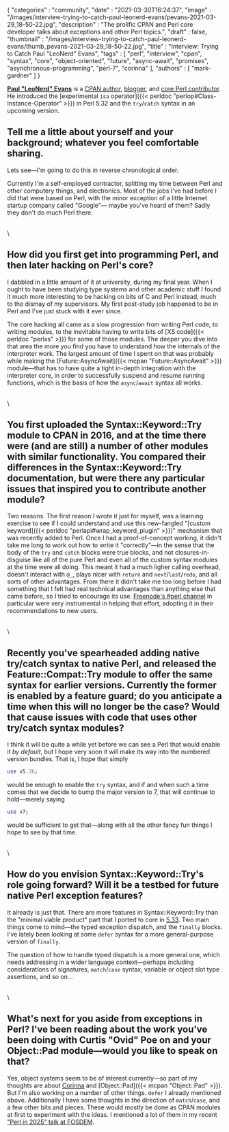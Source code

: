 {
   "categories" : "community",
   "date" : "2021-03-30T16:24:37",
   "image" : "/images/interview-trying-to-catch-paul-leonerd-evans/pevans-2021-03-29_18-50-22.jpg",
   "description" : "The prolific CPAN and Perl core developer talks about exceptions and other Perl topics.",
   "draft" : false,
   "thumbnail" : "/images/interview-trying-to-catch-paul-leonerd-evans/thumb_pevans-2021-03-29_18-50-22.jpg",
   "title" : "Interview: Trying to Catch Paul \"LeoNerd\" Evans",
   "tags" : [
      "perl",
      "interview",
      "cpan",
      "syntax",
      "core",
      "object-oriented",
      "future",
      "async-await",
      "promises",
      "asynchronous-programming",
      "perl-7",
      "corinna"
   ],
   "authors" : [
      "mark-gardner"
   ]
}

**[Paul "LeoNerd" Evans](http://www.leonerd.org.uk/)** is a
[CPAN author](https://metacpan.org/author/PEVANS),
[blogger](https://leonerds-code.blogspot.com/),
and [core Perl contributor](https://github.com/leonerd). He introduced the
[experimental `isa` operator]({{< perldoc "perlop#Class-Instance-Operator" >}})
in Perl 5.32 and the `try`/`catch` syntax in an upcoming version.

## Tell me a little about yourself and your background; whatever you feel comfortable sharing.

Lets see—I'm going to do this in reverse chronological order.

Currently I'm a self-employed contractor, splitting my time between Perl and other computery things, and electronics. Most of the jobs I've had before I did that were based on Perl, with the minor exception of a little Internet startup company called "Google"—
maybe you've heard of them? Sadly they don't do much Perl there.

\
\

## How did you first get into programming Perl, and then later hacking on Perl's core?

I dabbled in a little amount of it at university, during my final year. When I ought to have been studying type systems and other academic stuff I found it much more interesting to be hacking on bits of C and Perl instead, much to the dismay of my supervisors. My first post-study job happened to be in Perl and I've just stuck with it ever since.

The core hacking all came as a slow progression from writing Perl code, to writing modules, to the inevitable having to write bits of [XS code]({{< perldoc "perlxs" >}}) for some of those modules. The deeper you dive into that area the more you find you have to understand how the internals of the interpreter work. The largest amount of time I spent on that was probably while making the [Future::AsyncAwait]({{< mcpan "Future::AsyncAwait" >}}) module—that has to have quite a tight in-depth integration with the interpreter core, in order to successfully suspend and resume running functions, which is the basis of how the `async`/`await` syntax all works.

\
\

## You first uploaded the Syntax::Keyword::Try module to CPAN in 2016, and at the time there were (and are still) a number of other modules with similar functionality. You compared their differences in the Syntax::Keyword::Try documentation, but were there any particular issues that inspired you to contribute another module?

Two reasons. The first reason I wrote it just for myself, was a learning exercise to see if I could understand and use this new-fangled "[custom keyword]({{< perldoc "perlapi#wrap_keyword_plugin" >}})" mechanism that was recently added to Perl. Once I had a proof-of-concept working, it didn't take me long to work out how to write it "correctly"—in the sense that the body of the `try` and `catch` blocks were true blocks, and not closures-in-disguise like all of the pure Perl and even all of the custom syntax modules at the time were all doing. This meant it had a much ligher calling overhead, doesn't interact with `@_`, plays nicer with `return` and `next`/`last`/`redo`, and all sorts of other advantages. From there it didn't take me too long before I had something that I felt had real technical advantages than anything else that came before, so I tried to encourage its use. [Freenode's #perl channel](irc://irc.freenode.org/perl) in particular were very instrumental in helping that effort, adopting it in their recommendations to new users.

\
\

## Recently you've spearheaded adding native try/catch syntax to native Perl, and released the Feature::Compat::Try module to offer the same syntax for earlier versions. Currently the former is enabled by a feature guard; do you anticipate a time when this will no longer be the case? Would that cause issues with code that uses other try/catch syntax modules?

I think it will be quite a while yet before we can see a Perl that would enable it *by default*, but I hope very soon it will make its way into the numbered version bundles. That is, I hope that simply

```perl
use v5.36;
```

would be enough to enable the `try` syntax, and if and when such a time comes that we decide to bump the major version to 7, that will continue to hold—merely saying

```perl
use v7;
```

would be sufficient to get that—along with all the other fancy fun things I hope to see by that time.

\
\

## How do you envision Syntax::Keyword::Try's role going forward? Will it be a testbed for future native Perl exception features?

It already is just that. There are more features in Syntax::Keyword::Try than the "minimal viable product" part that I ported to core in [5.33](https://github.com/Perl/perl5/releases/tag/v5.33.7). Two main things come to mind—the typed exception dispatch, and the `finally` blocks. I've lately been looking at some `defer` syntax for a more general-purpose version of `finally`.

The question of how to handle typed dispatch is a more general one, which needs addressing in a wider language context—perhaps including considerations of signatures, `match`/`case` syntax, variable or object slot type assertions, and so on...

\
\

## What's next for you aside from exceptions in Perl? I've been reading about the work you've been doing with Curtis "Ovid" Poe on and your Object::Pad module—would you like to speak on that?

Yes, object systems seem to be of interest currently—so part of my thoughts are about [Corinna](https://github.com/Ovid/Cor/wiki) and [Object::Pad]({{< mcpan "Object::Pad" >}}). But I'm also working on a number of other things. `defer` I already mentioned above. Additionally I have some thoughts in the direction of `match`/`case`, and a few other bits and pieces. These would mostly be done as CPAN modules at first to experiment with the ideas. I mentioned a lot of them in my recent ["Perl in 2025" talk at FOSDEM](https://fosdem.org/2021/schedule/event/perl_in_2025/).
